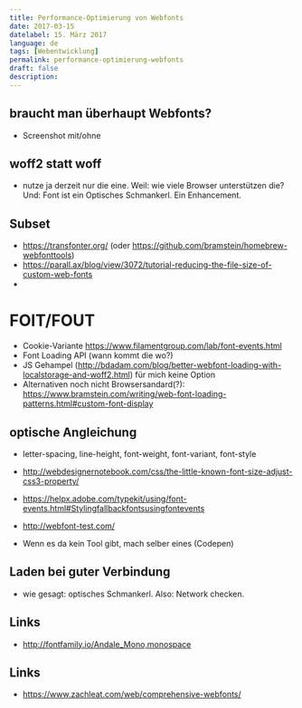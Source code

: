 ```yaml
---
title: Performance-Optimierung von Webfonts
date: 2017-03-15
datelabel: 15. März 2017
language: de
tags: [Webentwicklung]
permalink: performance-optimierung-webfonts
draft: false
description:
---
```


## braucht man überhaupt Webfonts?

- Screenshot mit/ohne

## woff2 statt woff
- nutze ja derzeit nur die eine. Weil: wie viele Browser unterstützen die? Und: Font ist ein Optisches Schmankerl. Ein Enhancement.

## Subset

- https://transfonter.org/ (oder https://github.com/bramstein/homebrew-webfonttools)
- https://parall.ax/blog/view/3072/tutorial-reducing-the-file-size-of-custom-web-fonts
-

# FOIT/FOUT

- Cookie-Variante https://www.filamentgroup.com/lab/font-events.html
- Font Loading API (wann kommt die wo?)
- JS Gehampel (http://bdadam.com/blog/better-webfont-loading-with-localstorage-and-woff2.html) für mich keine Option
- Alternativen noch nicht Browsersandard(?): https://www.bramstein.com/writing/web-font-loading-patterns.html#custom-font-display

## optische Angleichung

- letter-spacing, line-height, font-weight, font-variant, font-style
- http://webdesignernotebook.com/css/the-little-known-font-size-adjust-css3-property/

- https://helpx.adobe.com/typekit/using/font-events.html#Stylingfallbackfontsusingfontevents
- http://webfont-test.com/
- Wenn es da kein Tool gibt, mach selber eines (Codepen)


## Laden bei guter Verbindung

- wie gesagt: optisches Schmankerl. Also: Network checken.



## Links


- http://fontfamily.io/Andale_Mono,monospace


## Links

- https://www.zachleat.com/web/comprehensive-webfonts/
